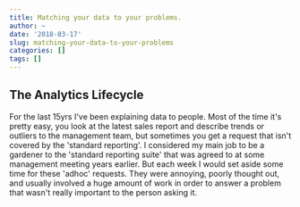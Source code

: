 ```yaml
---
title: Matching your data to your problems.
author: ~
date: '2018-03-17'
slug: matching-your-data-to-your-problems
categories: []
tags: []
---
```


## The Analytics Lifecycle


For the last 15yrs I've been explaining data to people.  Most of the time it's pretty easy, you look at the latest sales report and describe trends or outliers to the management team, but sometimes you get a request that isn't covered by the 'standard reporting'.   I considered my main job to be a gardener to the 'standard reporting suite' that was agreed to at some management meeting years earlier.  But each week I would set aside some time for these 'adhoc' requests.  They were annoying, poorly thought out, and usually involved a huge amount of work in order to answer a problem that wasn't really important to the person asking it. 